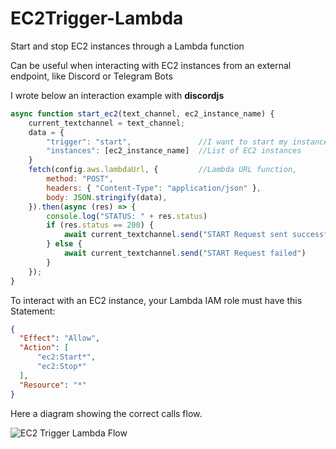 # EC2Trigger-Lambda
Start and stop EC2 instances through a Lambda function

Can be useful when interacting with EC2 instances from an external endpoint, like Discord or Telegram Bots

I wrote below an interaction example with **discordjs**
```js
async function start_ec2(text_channel, ec2_instance_name) {
    current_textchannel = text_channel;
    data = {   
        "trigger": "start",               //I want to start my instances
        "instances": [ec2_instance_name]  //List of EC2 instances
    }
    fetch(config.aws.lambdaUrl, {         //Lambda URL function, 
        method: "POST",
        headers: { "Content-Type": "application/json" },
        body: JSON.stringify(data),
    }).then(async (res) => {
        console.log("STATUS: " + res.status)
        if (res.status == 200) {
            await current_textchannel.send("START Request sent successfully")
        } else {
            await current_textchannel.send("START Request failed")
        }
    });  
}
```
To interact with an EC2 instance, your Lambda IAM role must have this Statement:
```json
{
  "Effect": "Allow",
  "Action": [
      "ec2:Start*",
      "ec2:Stop*"
  ],
  "Resource": "*"
}
```
Here a diagram showing the correct calls flow.

![EC2 Trigger Lambda Flow](https://i.imgur.com/UDvZcCy.png)
